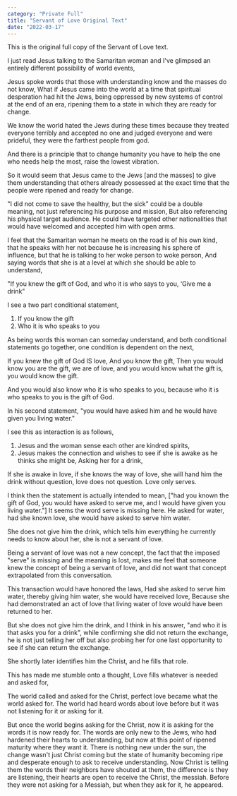 ```yaml
---
category: "Private Full" 
title: "Servant of Love Original Text"
date: "2022-03-17"
---
```


This is the original full copy of the Servant of Love text. 


I just read Jesus talking to the Samaritan woman and I've glimpsed an entirely different possibility of world events, 

Jesus spoke words that those with understanding know and the masses do not know, 
What if Jesus came into the world at a time that spiritual desperation had hit the Jews,
being oppressed by new systems of control at the end of an era, 
 ripening them to a state in which they are ready for change.

We know the world hated the Jews during these times because they treated everyone terribly and accepted no one and judged everyone and were prideful, they were the farthest people from god. 

And there is a principle that to change humanity you have to help the one who needs help the most, raise the lowest vibration. 

So it would seem that Jesus came to the Jews [and the masses]  to give them understanding that others already possessed at the exact time that the people were ripened and ready for change. 

"I did not come to save the healthy, but the sick" could be a double meaning, not just referencing his purpose and mission, 
But also referencing his physical target audience. 
He could have targeted other nationalities that would have welcomed and accepted him with open arms. 


I feel that the Samaritan woman he meets on the road is of his own kind, that he speaks with her not because he is increasing his sphere of influence, but that he is talking to her woke person to woke person, 
And saying words that she is at a level at which she should be able to understand, 

"If you knew the gift of God, and who it is who says to you, ‘Give me a drink" 

I see a two part conditional statement,
1. If you know the gift 
2. Who it is who speaks to you 

As being words this woman can someday understand, and both conditional statements go together, one condition is dependent on the next, 

If you knew the gift of God IS love, 
And you know the gift, 
Then you would know you are the gift, we are of love, and you would know what the gift is, you would know the gift. 

And you would also know who it is who speaks to you, because who it is who speaks to you is the gift of God. 

In his second statement, 
"you would have asked him and he would have given you living water."

I see this as interaction is as follows, 
1. Jesus and the woman sense each other are kindred spirits, 
2. Jesus makes the connection and wishes to see if she is awake as he thinks she might be, 
Asking her for a drink, 

If she is awake in love, if she knows the way of love, she will hand him the drink without question, love does not question. Love only serves. 

I think then the statement is actually intended to mean,  ["had you known the gift of God, you would have asked to serve me, and I would have given you living water."] 
It seems the word serve is missing here. 
He asked for water, had she known love, she would have asked to serve him water. 

She does not give him the drink, which tells him everything he currently needs to know about her, she is not a servant of love. 

Being a servant of love was not a new concept, the fact that the imposed "serve" is missing and the meaning is lost, makes me feel that someone knew the concept of being a servant of love, and did not want that concept extrapolated from this conversation. 

This transaction would have honored the laws, 
Had she asked to serve him water, thereby giving him water, she would have received love, 
Because she had demonstrated an act of love that living water of love would have been returned to her. 

But she does not give him the drink, and I think in his answer, "and who it is that asks you for a drink", while confirming she did not return the exchange, he is not just telling her off but also probing her for one last opportunity to see if she can return the exchange.

She shortly later identifies him the Christ, and he fills that role. 

This has made me stumble onto a thought, 
Love fills whatever is needed and asked for, 

The world called and asked for the Christ, perfect love became what the world asked for. 
The world had heard words about love before but it was not listening for it or asking for it. 

But once the world begins asking for the Christ, now it is asking for the words it is now ready for.
The words are only new to the Jews, who had hardened their hearts to understanding, 
but now at this point of ripened maturity where they want it. 
There is nothing new under the sun, the change wasn't just Christ coming but the state of humanity becoming ripe and desperate enough to ask to receive understanding. 
Now Christ is telling them the words their neighbors have shouted at them, the difference is they are listening, their hearts are open to receive the Christ, the messiah. 
Before they were not asking for a Messiah, but when they ask for it, he appeared.  
 